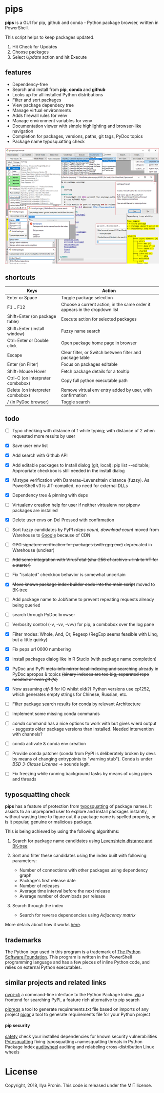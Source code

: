 # pips


**pips** is a GUI for pip, github and conda - Python package browser, written in PowerShell.

This script helps to keep packages updated.


1. Hit Check for Updates
2. Choose packages
3. Select *Update* action and hit Execute


## features


- Dependency-free
- Search and install from **pip**, **conda** and **github**
- Looks up for all installed Python distributions
- Filter and sort packages
- View package dependecy tree
- Manage virtual environments
- Adds firewall rules for venv
- Manage environment variables for venv
- Documentation viewer with simple highlighting and browser-like navigation
- Completion for packages, versions, paths, git tags, PyDoc topics
- Package name typosquatting check

![](screenshot.png)


## shortcuts


| Keys                             | Action                                                                     |
| -------------------------------- | -------------------------------------------------------------------------- |
| Enter or Space                   | Toggle package selection                                                   |
| F1 .. F12                        | Choose a current action, in the same order it appears in the dropdown list |
| Shift+Enter (on package table)   | Execute action for selected packages                                       |
| Shift+Enter (install window)     | Fuzzy name search                                                          |
| Ctrl+Enter or Double click       | Open package home page in browser                                          |
| Escape                           | Clear filter, or Switch between filter and package table                   |
| Enter (on Filter)                | Focus on packages editable                                                 | 
| Shift+Mouse Hover                | Fetch package details for a tooltip                                        |
| Ctrl-C (on interpreter combobox) | Copy full python executable path                                           |
| Delete (on interpreter combobox) | Remove virtual env entry added by user, with confirmation                  |
| / (in PyDoc browser)             | Toggle search                                                              |


## todo


- [ ] Typo checking with distance of 1 while typing; with distance of 2 when requested more results by user
- [X] Save user env list
- [X] Add search with Github API
- [X] Add editable packages to Install dialog (git, local); pip list --editable; Appropriate checkbox is still needed in the install dialog
- [X] Mistype verification with Damerau–Levenshtein distance (fuzzy). As PowerShell v3 is JIT-compiled, no need for external DLLs
- [X] Dependency tree & pinning with deps
- [ ] Virtualenv creation help for user if neither virtualenv nor pipenv packages are installed
- [X] Delete user envs on Del Pressed with confirmation
- [ ] Sort fuzzy candidates by PyPI *rdeps count*, <s>*download count*</s> moved from Warehouse to [Google](https://mail.python.org/pipermail/distutils-sig/2016-May/028986.html) because of CDN
- [ ] <s>GPG signature verification for packages (with gpg.exe)</s> deprecated in Warehouse (unclear)
- [ ] <s>Add some integration with VirusTotal (sha-256 of archive + link to VT for a starter)</s>
- [ ] Fix "isolated" checkbox behavior is somewhat uncertain
- [X] <s>Move known package index builder code into the main script</s> moved to [BK-tree](https://github.com/ptytb/BK-tree)
- [ ] Add package name to JobName to prevent repeating requests already being queried
- [ ] search through PyDoc browser
- [ ] Verbosity control (-v, -vv, -vvv) for pip, a combobox over the log pane
- [X] Filter modes: Whole, And, Or, Regexp (RegExp seems feasible with Linq, but a little quirky)
- [X] Fix peps url 0000 numbering
- [X] Install packages dialog like in R Studio (with package name completion)
- [X] PyDoc and PyPi <s>meta-info mirror local indexing and searching</s> already in PyDoc apropos & topics <s>(binary indeces are too big, separated repo needed or even *git lfs*)</s>
- [X] Now assuming *utf-8* for IO whilst old(?) Python versions use cp1252, which generates empty strings for Chinese, Russian, etc.
- [ ] Filter package search results for conda by relevant Architecture
- [ ] Implement some missing conda commands
- [ ] *conda* command has a nice options to work with but gives wierd output - suggests older package versions than installed. Needed intervention with channels?
- [ ] conda activate & conda env creation
- [ ] Provide conda patcher (conda from PyPI is deliberately broken by devs by means of changing entrypoints to "warning stub"). Conda is under *BSD 3-Clause License* -> sounds legit.
- [ ] Fix freezing while running background tasks by means of using pipes and threads


## typosquatting check


**pips** has a feature of protection from [typosquatting](https://en.wikipedia.org/wiki/Typosquatting) of package names.
It assists to an unprepared user to explore and install packages instantly, without wasting
time to figure out if a package name is spelled properly, or is it popular, genuine or malicious package.

This is being achieved by using the following algorithms:

1. Search for package name candidates using [Levenshtein distance and BK-tree](https://github.com/ptytb/BK-tree)
2. Sort and filter these candidates using the index built with following parameters:
	- Number of connections with other packages using dependency graph
	- Package's first release date
	- Number of releases
	- Average time interval before the next release
	- Average number of downloads per release
3. Search through the index
   
   - Search for reverse dependencies using *Adjacency matrix*


More details about how it works [here]().


## trademarks


The Python logo used in this program is a trademark of [The Python Software Foundation](https://www.python.org/psf/trademarks/).
This program is written in the PowerShell programming language and has a few pieces of inline Python code, and relies on external Python executables.


## similar projects and related links


[pypi-cli](https://github.com/sloria/pypi-cli) a command-line interface to the Python Package Index.
[yip](https://github.com/balzss/yip) a frontend for searching PyPI, a feature rich alternative to pip search

[pipreqs](https://github.com/bndr/pipreqs) a tool to generate requirements.txt file based on imports of any project
[pigar](https://github.com/Damnever/pigar) a tool to generate requirements file for your Python project


#### pip security


[safety](https://github.com/pyupio/safety) check your installed dependencies for known security vulnerabilities
[Pytosquatting](https://www.pytosquatting.org/) fixing typosquatting+namesquatting threats in Python Package Index
[auditwheel](https://github.com/pypa/auditwheel) auditing and relabeling cross-distribution Linux wheels


# License

Copyright, 2018, Ilya Pronin.
This code is released under the MIT license.
